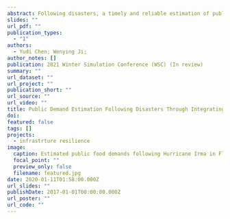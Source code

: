 ```yaml
---
abstract: Following disasters, a timely and reliable estimation of public demands is essential to proper allocation of relief resources. However, such an estimation is challenging as public demands vary significantly in dynamic disaster environments. To address this challenge, this research aims to estimate public demands through integrating social media and community demographics. In detail, while social media is used to derive the percentage of the population with demands, community demographics are used to scale the demand percentage for estimating the absolute number of individuals with demands. A systematic research methodology is proposed to (1) eliminate the social media bias caused by behavioral differences amongst races/ethnicities and (2) include the sampling uncertainty of social media-derived demand percentage. Hurricane Irma-induced public food demands in Florida are estimated for demonstrating the feasibility and applicability of the approach. The research sheds light on the use of partial information for deriving insights into the entire population.
slides: ""
url_pdf: ""
publication_types:
  - "1"
authors:
  - Yudi Chen; Wenying Ji;
author_notes: []
publication: 2021 Winter Simulation Conference (WSC) (In review)
summary: ""
url_dataset: ""
url_project: ""
publication_short: ""
url_source: ""
url_video: ""
title: Public Demand Estimation Following Disasters Through Integrating Social Media and Community Demographics
doi: 
featured: false
tags: []
projects:
  - infrastrture resilience
image:
  caption: Estimated public food demands following Hurricane Irma in Florida
  focal_point: ""
  preview_only: false
  filename: featured.jpg
date: 2020-01-11T01:58:00.000Z
url_slides: ""
publishDate: 2017-01-01T00:00:00.000Z
url_poster: ""
url_code: ""
---
```

